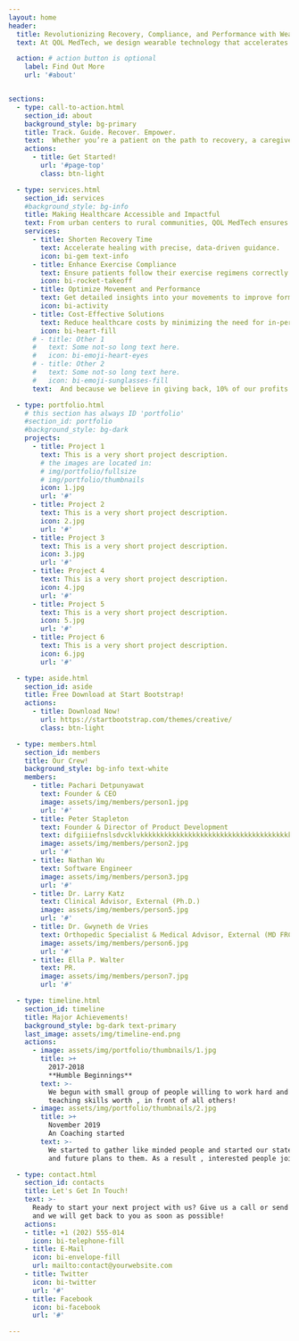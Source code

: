 ```yaml
---
layout: home
header:
  title: Revolutionizing Recovery, Compliance, and Performance with Wearable Technology
  text: At QOL MedTech, we design wearable technology that accelerates recovery, enhances exercise compliance, and optimizes performance—no matter where you are. Our innovative solutions provide real-time monitoring, guided exercise programs, and personalized feedback, empowering patients, caregivers, healthcare providers, and athletes to achieve their health goals effectively. 

  action: # action button is optional
    label: Find Out More
    url: '#about'


sections:
  - type: call-to-action.html
    section_id: about
    background_style: bg-primary
    title: Track. Guide. Recover. Empower.
    text:  Whether you’re a patient on the path to recovery, a caregiver supporting an older adult, a physiotherapist ensuring adherence to exercise regimens, an athlete striving for peak performance, or someone in a rural or remote area seeking accessible care, QOL MedTech’s solutions seamlessly integrate into your life. We bring advanced care, effective recovery, and improved quality of life within reach for everyone, everywhere.
    actions:
      - title: Get Started!
        url: '#page-top'
        class: btn-light

  - type: services.html
    section_id: services
    #background_style: bg-info
    title: Making Healthcare Accessible and Impactful
    text: From urban centers to rural communities, QOL MedTech ensures that advanced, personalized care is accessible, effective, and designed with your success in mind. Our technology helps you
    services:
      - title: Shorten Recovery Time
        text: Accelerate healing with precise, data-driven guidance.
        icon: bi-gem text-info
      - title: Enhance Exercise Compliance
        text: Ensure patients follow their exercise regimens correctly with real-time cues and reminders.
        icon: bi-rocket-takeoff
      - title: Optimize Movement and Performance
        text: Get detailed insights into your movements to improve form, prevent injury, and maximize results.
        icon: bi-activity
      - title: Cost-Effective Solutions
        text: Reduce healthcare costs by minimizing the need for in-person visits and leveraging technology that supports ongoing care and monitoring.
        icon: bi-heart-fill
      # - title: Other 1
      #   text: Some not-so long text here.
      #   icon: bi-emoji-heart-eyes
      # - title: Other 2
      #   text: Some not-so long text here.
      #   icon: bi-emoji-sunglasses-fill 
      text:  And because we believe in giving back, 10% of our profits are donated to charity, extending our commitment to improving lives beyond technology.

  - type: portfolio.html
    # this section has always ID 'portfolio'
    #section_id: portfolio
    #background_style: bg-dark
    projects:
      - title: Project 1
        text: This is a very short project description.
        # the images are located in:
        # img/portfolio/fullsize
        # img/portfolio/thumbnails
        icon: 1.jpg
        url: '#'
      - title: Project 2
        text: This is a very short project description.
        icon: 2.jpg
        url: '#'
      - title: Project 3
        text: This is a very short project description.
        icon: 3.jpg
        url: '#'
      - title: Project 4
        text: This is a very short project description.
        icon: 4.jpg
        url: '#'
      - title: Project 5
        text: This is a very short project description.
        icon: 5.jpg
        url: '#'
      - title: Project 6
        text: This is a very short project description.
        icon: 6.jpg
        url: '#'

  - type: aside.html
    section_id: aside
    title: Free Download at Start Bootstrap!
    actions:
      - title: Download Now!
        url: https://startbootstrap.com/themes/creative/
        class: btn-light

  - type: members.html
    section_id: members
    title: Our Crew!
    background_style: bg-info text-white
    members:
      - title: Pachari Detpunyawat
        text: Founder & CEO
        image: assets/img/members/person1.jpg
        url: '#'
      - title: Peter Stapleton
        text: Founder & Director of Product Development
        text: difgiiiefnslsdvcklvkkkkkkkkkkkkkkkkkkkkkkkkkkkkkkkkkkkkkkkkkkkkkkkkkkkkkkkkkkkkkkkkkkkkkkkkkkkkkkkkkkkkkkkkkkkkk
        image: assets/img/members/person2.jpg
        url: '#'
      - title: Nathan Wu
        text: Software Engineer
        image: assets/img/members/person3.jpg
        url: '#'
      - title: Dr. Larry Katz
        text: Clinical Advisor, External (Ph.D.)
        image: assets/img/members/person5.jpg
        url: '#'
      - title: Dr. Gwyneth de Vries
        text: Orthopedic Specialist & Medical Advisor, External (MD FRCSC)
        image: assets/img/members/person6.jpg
        url: '#'
      - title: Ella P. Walter
        text: PR.
        image: assets/img/members/person7.jpg
        url: '#'

  - type: timeline.html
    section_id: timeline
    title: Major Achievements!
    background_style: bg-dark text-primary
    last_image: assets/img/timeline-end.png
    actions:
      - image: assets/img/portfolio/thumbnails/1.jpg
        title: >+
          2017-2018
          **Humble Beginnings**
        text: >-
          We begun with small group of people willing to work hard and make our
          teaching skills worth , in front of all others!
      - image: assets/img/portfolio/thumbnails/2.jpg
        title: >+
          November 2019
          An Coaching started
        text: >-
          We started to gather like minded people and started our stategies
          and future plans to them. As a result , interested people joined us!

  - type: contact.html
    section_id: contacts
    title: Let's Get In Touch!
    text: >-
      Ready to start your next project with us? Give us a call or send us an email
      and we will get back to you as soon as possible!
    actions:
    - title: +1 (202) 555-014
      icon: bi-telephone-fill
    - title: E-Mail
      icon: bi-envelope-fill
      url: mailto:contact@yourwebsite.com
    - title: Twitter
      icon: bi-twitter
      url: '#'
    - title: Facebook
      icon: bi-facebook
      url: '#'

---
```

